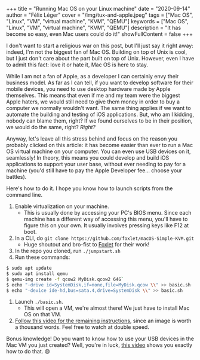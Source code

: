 +++
title = "Running Mac OS on your Linux machine"
date = "2020-09-14"
author = "Félix Léger"
cover = "/img/tux-and-apple.jpeg"
tags = ["Mac OS", "Linux", "VM", "virtual machine", "KVM", "QEMU"]
keywords = ["Mac OS", "Linux", "VM", "virtual machine", "KVM", "QEMU"]
description = "It has become so easy, even Mac users could do it!"
showFullContent = false
+++

I don't want to start a religious war on this post, but I'll just say it right away: indeed, I'm not the
biggest fan of Mac OS. Building on top of Unix is cool, but I just don't care about the part built on top of
Unix. However, even I have to admit this fact: love it or hate it, Mac OS is here to stay.

While I am not a fan of Apple, as a developer I can certainly envy their business model. As far as I can tell,
if you want to develop software for their mobile devices, you need to use desktop hardware made by Apple
themselves. This means that even if me and my team were the biggest Apple haters, we would still need to give
them money in order to buy a computer we normally wouldn't want. The same thing applies if we want to automate
the building and testing of iOS applications. But, who am I kidding, nobody can blame them, right? If we found
ourselves to be in their position, we would do the same, right? *Right?*

Anyway, let's leave all this stress behind and focus on the reason you probably clicked on this article: it
has become easier than ever to run a Mac OS virtual machine on your computer. You can even use USB devices on
it, seamlessly! In theory, this means you could develop and build iOS applications to support your user base,
without ever needing to pay for a machine (you'd still have to pay the Apple Developer fee... choose your
battles).

Here's how to do it. I hope you know how to launch scripts from the command line.

1. Enable virtualization on your machine.
   - This is usually done by accessing your PC's BIOS menu. Since each machine has a different way of
     accessing this menu, you'll have to figure this on your own. It usually involves pressing keys like F12
     at boot.
1. In a CLI, do `git clone https://github.com/foxlet/macOS-Simple-KVM.git`
   - Huge shoutout and bro-fist to [Foxlet](https://twitter.com/FoxletFox) for their work!
1. In the repo you cloned, run `./jumpstart.sh`
1. Run these commands:
```bash
$ sudo apt update
$ sudo apt install qemu
$ qemu-img create -f qcow2 MyDisk.qcow2 64G`
$ echo "-drive id=SystemDisk,if=none,file=MyDisk.qcow \\" >> basic.sh
$ echo "-device ide-hd,bus=sata.4,drive=SystemDisk \\" >> basic.sh
```
1. Launch `./basic.sh`.
   - This will open a VM, we're almost there! We just have to install Mac OS on that VM.
1. [Follow this video for the remaining instructions](/videos/20200605_setupMacVM.mp4), since an image is worth a thousand words. Feel free to watch at double speed.

Bonus knowledge! Do you want to know how to use your USB devices in the Mac VM you just created? Well, you're
in luck, [this video](/videos/20200605_connectUsbToMacVm.mp4) shows you exactly how to do that. :smile:
